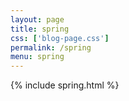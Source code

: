 ```yaml
---
layout: page
title: spring
css: ['blog-page.css']
permalink: /spring
menu: spring
---
```

{% include spring.html %}